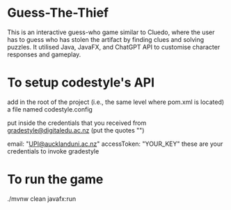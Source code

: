 # Guess-The-Thief

This is an interactive guess-who game similar to Cluedo, where the user has to guess who has stolen the artifact by finding clues and solving puzzles.
It utilised Java, JavaFX, and ChatGPT API to customise character responses and gameplay.

# To setup codestyle's API
add in the root of the project (i.e., the same level where pom.xml is located) a file named codestyle.config

put inside the credentials that you received from gradestyle@digitaledu.ac.nz (put the quotes "")

email: "UPI@aucklanduni.ac.nz"
accessToken: "YOUR_KEY"
these are your credentials to invoke gradestyle

# To run the game
./mvnw clean javafx:run
